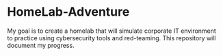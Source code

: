 # HomeLab-Adventure
My goal is to create a homelab that will simulate corporate IT environment to practice using cybersecurity tools and red-teaming. This repository will document my progress.
